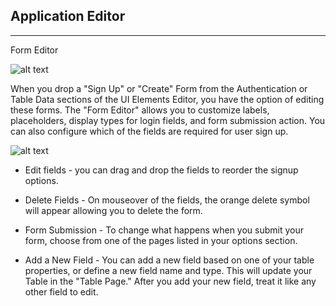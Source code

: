 ## Application Editor ##
---

Form Editor

![alt text](http://appcubator.com/static/img/tutorial/Edit_Form.png)

When you drop a "Sign Up" or "Create" Form from the Authentication or Table Data sections of the UI Elements Editor, you have the option of editing these forms. The "Form Editor" allows you to customize labels, placeholders, display types for login fields, and form submission action. You can also configure which of the fields are required for user sign up. 

![alt text](http://appcubator.com/static/img/tutorial/Form_Editor.png)

- Edit fields - you can drag and drop the fields to reorder the signup options.


- Delete Fields - On mouseover of the fields, the orange delete symbol will appear allowing you to delete the form. 

- Form Submission - To change what happens when you submit your form, choose from one of the pages listed in your options section.

- Add a New Field - You can add a new field based on one of your table properties, or define a new field name and type. This will update your Table in the "Table Page." After you add your new field, treat it like any other field to edit.